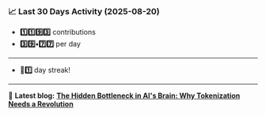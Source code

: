 <!--START_STATS-->
### 📈 Last 30 Days Activity (2025-08-20)  
- **1️⃣1️⃣9️⃣3️⃣** contributions  
- **3️⃣9️⃣•7️⃣7️⃣** per day
---
- **🎱1️⃣** day streak!
---
📝 **Latest blog:** [**The Hidden Bottleneck in AI's Brain: Why Tokenization Needs a Revolution**](https://andriak.com/blog/tokenization-revolution)
<!--END_STATS-->
